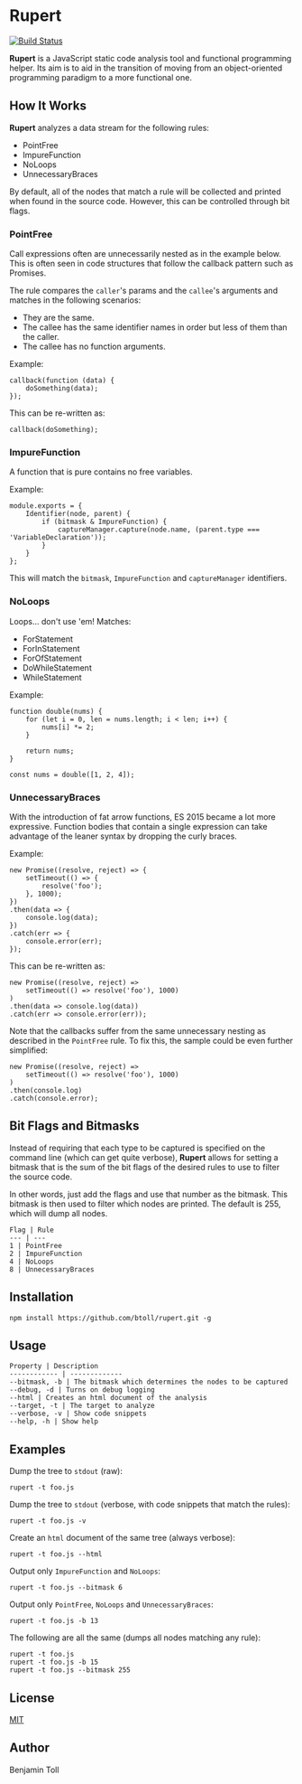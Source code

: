 # Rupert

[![Build Status](https://travis-ci.org/btoll/rupert.svg?branch=master)](https://travis-ci.org/btoll/rupert)

**Rupert** is a JavaScript static code analysis tool and functional programming helper. Its aim is to aid in the transition of moving from an object-oriented programming paradigm to a more functional one.

## How It Works

**Rupert** analyzes a data stream for the following rules:

- PointFree
- ImpureFunction
- NoLoops
- UnnecessaryBraces

By default, all of the nodes that match a rule will be collected and printed when found in the source code. However, this can be controlled through bit flags.

### PointFree

Call expressions often are unnecessarily nested as in the example below. This is often seen in code structures that follow the callback pattern such as Promises.

The rule compares the `caller`'s params and the `callee`'s arguments and matches in the following scenarios:

- They are the same.
- The callee has the same identifier names in order but less of them than the caller.
- The callee has no function arguments.

Example:

    callback(function (data) {
        doSomething(data);
    });

This can be re-written as:

    callback(doSomething);

### ImpureFunction

A function that is pure contains no free variables.

Example:

    module.exports = {
        Identifier(node, parent) {
            if (bitmask & ImpureFunction) {
                captureManager.capture(node.name, (parent.type === 'VariableDeclaration'));
            }
        }
    };

This will match the `bitmask`, `ImpureFunction` and `captureManager` identifiers.

### NoLoops

Loops... don't use 'em! Matches:

- ForStatement
- ForInStatement
- ForOfStatement
- DoWhileStatement
- WhileStatement

Example:

    function double(nums) {
        for (let i = 0, len = nums.length; i < len; i++) {
            nums[i] *= 2;
        }

        return nums;
    }

    const nums = double([1, 2, 4]);

### UnnecessaryBraces

With the introduction of fat arrow functions, ES 2015 became a lot more expressive. Function bodies that contain a single expression can take advantage of the leaner syntax by dropping the curly braces.

Example:

    new Promise((resolve, reject) => {
        setTimeout(() => {
            resolve('foo');
        }, 1000);
    })
    .then(data => {
        console.log(data);
    })
    .catch(err => {
        console.error(err);
    });

This can be re-written as:

    new Promise((resolve, reject) =>
        setTimeout(() => resolve('foo'), 1000)
    )
    .then(data => console.log(data))
    .catch(err => console.error(err));

Note that the callbacks suffer from the same unnecessary nesting as described in the `PointFree` rule. To fix this, the sample could be even further simplified:

    new Promise((resolve, reject) =>
        setTimeout(() => resolve('foo'), 1000)
    )
    .then(console.log)
    .catch(console.error);

## Bit Flags and Bitmasks

Instead of requiring that each type to be captured is specified on the command line (which can get quite verbose), **Rupert** allows for setting a bitmask that is the sum of the bit flags of the desired rules to use to filter the source code.

In other words, just add the flags and use that number as the bitmask. This bitmask is then used to filter which nodes are printed. The default is 255, which will dump all nodes.

    Flag | Rule
    --- | ---
    1 | PointFree
    2 | ImpureFunction
    4 | NoLoops
    8 | UnnecessaryBraces

## Installation

`npm install https://github.com/btoll/rupert.git -g`

## Usage

    Property | Description
    ------------ | -------------
    --bitmask, -b | The bitmask which determines the nodes to be captured
    --debug, -d | Turns on debug logging
    --html | Creates an html document of the analysis
    --target, -t | The target to analyze
    --verbose, -v | Show code snippets
    --help, -h | Show help

## Examples

Dump the tree to `stdout` (raw):

    rupert -t foo.js

Dump the tree to `stdout` (verbose, with code snippets that match the rules):

    rupert -t foo.js -v

Create an `html` document of the same tree (always verbose):

    rupert -t foo.js --html

Output only `ImpureFunction` and `NoLoops`:

    rupert -t foo.js --bitmask 6

Output only `PointFree`, `NoLoops` and `UnnecessaryBraces`:

    rupert -t foo.js -b 13

The following are all the same (dumps all nodes matching any rule):

    rupert -t foo.js
    rupert -t foo.js -b 15
    rupert -t foo.js --bitmask 255

## License

[MIT](LICENSE)

## Author

Benjamin Toll


